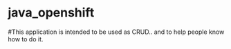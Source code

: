 # java_openshift
#This application is intended to be used as CRUD.. and to help people know how to do it.
